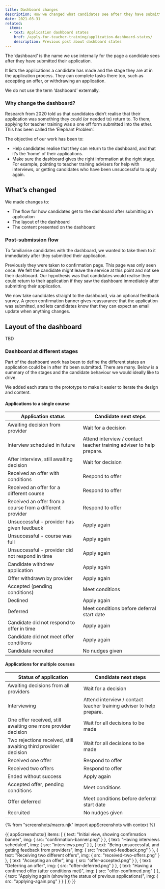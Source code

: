 ```yaml
---
title: Dashboard changes
description: How we changed what candidates see after they have submitted their application
date: 2021-03-31
related:
  items:
  - text: Application dashboard states
    href: /apply-for-teacher-training/application-dashboard-states/
    description: Previous post about dashboard states
---
```


The ‘dashboard’ is the name we use internally for the page a candidate sees after they have submitted their application.

It lists the applications a candidate has made and the stage they are at in the application process. They can complete tasks there too, such as accepting an offer, or withdrawing an application.

We do not use the term ‘dashboard’ externally.

### Why change the dashboard?

Research from 2020 told us that candidates didn’t realise that their application was something they could (or needed to) return to. To them, applying for teacher training was a one off form submitted into the ether. This has been called the ‘Elephant Problem’.

The objective of our work has been to:

* Help candidates realise that they can return to the dashboard, and that it’s the ‘home’ of their applications.
* Make sure the dashboard gives the right information at the right stage. For example, pointing to teacher training advisers for help with interviews, or getting candidates who have been unsuccessful to apply again.

## What’s changed

We made changes to:

* The flow for how candidates get to the dashboard after submitting an application
* The layout of the dashboard
* The content presented on the dashboard


### Post-submission flow

To familiarise candidates with the dashboard, we wanted to take them to it immediately after they submitted their application.

Previously they were taken to confirmation page. This page was only seen once. We felt the candidate might leave the service at this point and not see their dashboard. Our hypothesis was that candidates would realise they could return to their application if they saw the dashboard immediately after submitting their application.

We now take candidates straight to the dashboard, via an optional feedback survey. A green confirmation banner gives reassurance that the application was submitted, and lets candidates know that they can expect an email update when anything changes.

## Layout of the dashboard

TBD

### Dashboard at different stages

Part of the dashboard work has been to define the different states an application could be in after it’s been submitted. There are many. Below is a summary of the stages and the candidate behaviour we would ideally like to drive.

We added each state to the prototype to make it easier to iterate the design and content.

#### Applications to a single course

| Application status | Candidate next steps |
|-------------------------------|---|
| Awaiting decision from provider | Wait for a decision |
| Interview scheduled in future | Attend interview / contact teacher training adviser to help prepare.
| After interview, still awaiting decision | Wait for decision |
| Received an offer with conditions | Respond to offer |
| Received an offer for a different course | Respond to offer |
| Received an offer from a course from a different provider | Respond to offer |
| Unsuccessful - provider has given feedback | Apply again |
| Unsuccessful - course was full | Apply again |
| Unsuccessful - provider did not respond in time | Apply again |
| Candidate withdrew application | Apply again |
| Offer withdrawn by provider | Apply again |
| Accepted (pending conditions) | Meet conditions |
| Declined | Apply again |
| Deferred | Meet conditions before deferral start date |
| Candidate did not respond to offer in time | Apply again |
| Candidate did not meet offer conditions | Apply again |
| Candidate recruited | No nudges given |


#### Applications for multiple courses

| Status of application | Candidate next steps |
|-----------------------|----------------------|
| Awaiting decisions from all providers | Wait for a decision
| Interviewing | Attend interview / contact teacher training adviser to help prepare.
| One offer received, still awaiting one more provider decision | Wait for all decisions to be made
| Two rejections received, still awaiting third provider decision | Wait for all decisions to be made
| Received one offer | Respond to offer
| Received two offers | Respond to offer
| Ended without success | Apply again
| Accepted offer, pending conditions | Meet conditions
| Offer deferred | Meet conditions before deferral start date
| Recruited | No nudges given


{% from "screenshots/macro.njk" import appScreenshots with context %}

{{ appScreenshots({
  items: [
    {
      text: "Initial view, showing confirmation banner",
      img: {
        src: "confirmation-banner.png"
      }
    },
    {
      text: "Having interviews scheduled",
      img: {
        src: "interviews.png"
      }
    },
    {
      text: "Being unsuccessful, and getting feedback from providers",
      img: {
        src: "received-feedback.png"
      }
    },
    {
      text: "Receiving two different offers",
      img: {
        src: "received-two-offers.png"
      }
    },
    {
      text: "Accepting an offer",
      img: {
        src: "offer-accepted.png"
      }
    },
    {
      text: "Deferring an offer",
      img: {
        src: "offer-deferred.png"
      }
    },
    {
      text: "Having a confirmed offer (after conditions met)",
      img: {
        src: "offer-confirmed.png"
      }
    },
    {
      text: "Applying again (showing the status of previous applications)",
      img: {
        src: "applying-again.png"
      }
    }
  ]
}) }}

